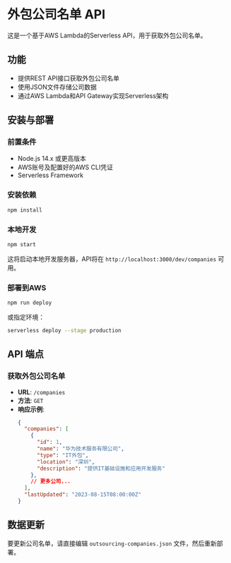 # 外包公司名单 API

这是一个基于AWS Lambda的Serverless API，用于获取外包公司名单。

## 功能

- 提供REST API接口获取外包公司名单
- 使用JSON文件存储公司数据
- 通过AWS Lambda和API Gateway实现Serverless架构

## 安装与部署

### 前置条件

- Node.js 14.x 或更高版本
- AWS账号及配置好的AWS CLI凭证
- Serverless Framework

### 安装依赖

```bash
npm install
```

### 本地开发

```bash
npm start
```

这将启动本地开发服务器，API将在 `http://localhost:3000/dev/companies` 可用。

### 部署到AWS

```bash
npm run deploy
```

或指定环境：

```bash
serverless deploy --stage production
```

## API 端点

### 获取外包公司名单

- **URL**: `/companies`
- **方法**: `GET`
- **响应示例**:
  ```json
  {
    "companies": [
      {
        "id": 1,
        "name": "华为技术服务有限公司",
        "type": "IT外包",
        "location": "深圳",
        "description": "提供IT基础设施和应用开发服务"
      },
      // 更多公司...
    ],
    "lastUpdated": "2023-08-15T08:00:00Z"
  }
  ```

## 数据更新

要更新公司名单，请直接编辑 `outsourcing-companies.json` 文件，然后重新部署。 